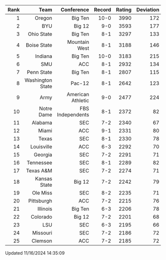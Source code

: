 | Rank  | Team                 | Conference           | Record   | Rating | Deviation |
| ---:  | ---:                 | ---:                 | ---:     | ---:   | ---:      |
| 1     | Oregon               | Big Ten              | 10-0     | 3990   | 172       |
| 2     | BYU                  | Big 12               | 9-0      | 3593   | 177       |
| 3     | Ohio State           | Big Ten              | 8-1      | 3297   | 133       |
| 4     | Boise State          | Mountain West        | 8-1      | 3188   | 146       |
| 5     | Indiana              | Big Ten              | 10-0     | 3183   | 215       |
| 6     | SMU                  | ACC                  | 8-1      | 2932   | 134       |
| 7     | Penn State           | Big Ten              | 8-1      | 2807   | 115       |
| 8     | Washington State     | Pac-12               | 8-1      | 2642   | 123       |
| 9     | Army                 | American Athletic    | 9-0      | 2477   | 224       |
| 10    | Notre Dame           | FBS Independents     | 8-1      | 2372   | 82        |
| 11    | Alabama              | SEC                  | 7-2      | 2340   | 67        |
| 12    | Miami                | ACC                  | 9-1      | 2331   | 80        |
| 13    | Texas                | SEC                  | 8-1      | 2330   | 78        |
| 14    | Louisville           | ACC                  | 6-3      | 2292   | 70        |
| 15    | Georgia              | SEC                  | 7-2      | 2291   | 71        |
| 16    | Tennessee            | SEC                  | 8-1      | 2289   | 82        |
| 17    | Texas A&M            | SEC                  | 7-2      | 2274   | 71        |
| 18    | Kansas State         | Big 12               | 7-2      | 2242   | 79        |
| 19    | Ole Miss             | SEC                  | 8-2      | 2235   | 71        |
| 20    | Pittsburgh           | ACC                  | 7-2      | 2215   | 76        |
| 21    | Illinois             | Big Ten              | 6-3      | 2206   | 78        |
| 22    | Colorado             | Big 12               | 7-2      | 2201   | 68        |
| 23    | LSU                  | SEC                  | 6-3      | 2195   | 66        |
| 24    | Missouri             | SEC                  | 7-2      | 2186   | 72        |
| 25    | Clemson              | ACC                  | 7-2      | 2185   | 72        |

Updated 11/16/2024 14:35:09
